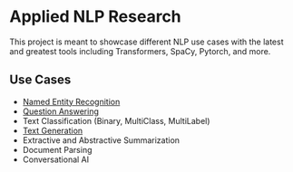 # Applied NLP Research

This project is meant to showcase different NLP use cases with the latest and greatest tools including Transformers, SpaCy, Pytorch, and more. 

## Use Cases
  - [Named Entity Recognition](https://github.com/Mtaylert/nlp_research/tree/master/entity_recognition)
  - [Question Answering](https://github.com/Mtaylert/nlp_research/tree/master/question_answering)
  - Text Classification (Binary, MultiClass, MultiLabel)
  - [Text Generation](https://github.com/Mtaylert/nlp_research/tree/master/text_generation/Markov_Model)
  - Extractive and Abstractive Summarization
  - Document Parsing
  - Conversational AI
